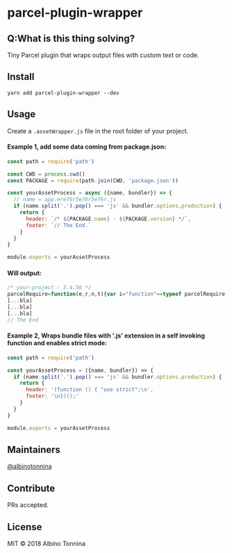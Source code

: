 # parcel-plugin-wrapper

## Q:What is this thing solving?

Tiny Parcel plugin that wraps output files with custom text or code.

## Install

```
yarn add parcel-plugin-wrapper --dev
```

## Usage

Create a `.assetWrapper.js` file in the root folder of your project.

#### Example 1, add some data coming from package.json:

```javascript
const path = require('path')

const CWD = process.cwd()
const PACKAGE = require(path.join(CWD, 'package.json'))

const yourAssetProcess = async ({name, bundler}) => {
  // name = app.ere76r5e76r5e76r.js
  if (name.split('.').pop() === 'js' && bundler.options.production) {
    return {
      header: `/* ${PACKAGE.name} - ${PACKAGE.version} */`,
      footer: `// The End.`
    }
  }
}

module.exports = yourAssetProcess
```

#### Will output:

```javascript
/* your-project - 3.4.56 */
parcelRequire=function(e,r,n,t){var i="function"==typeof parcelRequire.etc.etc.etc...
[...bla]
[...bla]
[...bla]
// The End
```

#### Example 2, Wraps bundle files with '.js' extension in a self invoking function and enables strict mode:

```javascript
const path = require('path')

const yourAssetProcess = ({name, bundler}) => {
  if (name.split('.').pop() === 'js' && bundler.options.production) {
    return {
      header: '(function () { "use strict";\n',
      footer: '\n})();'
    }
  }
}

module.exports = yourAssetProcess
```

## Maintainers

[@albinotonnina](https://github.com/albinotonnina)

## Contribute

PRs accepted.

## License

MIT © 2018 Albino Tonnina
